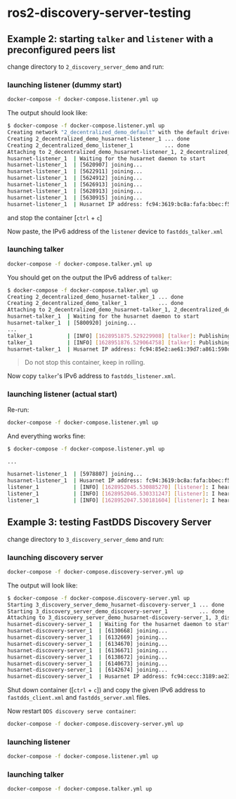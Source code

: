 # ros2-discovery-server-testing

## Example 2: starting `talker` and `listener` with a preconfigured peers list

change directory to `2_discovery_server_demo` and run:

### launching listener (dummy start)

```bash
docker-compose -f docker-compose.listener.yml up
```

The output should look like:

```bash
$ docker-compose -f docker-compose.listener.yml up
Creating network "2_decentralized_demo_default" with the default driver
Creating 2_decentralized_demo_husarnet-listener_1 ... done
Creating 2_decentralized_demo_listener_1          ... done
Attaching to 2_decentralized_demo_husarnet-listener_1, 2_decentralized_demo_listener_1
husarnet-listener_1  | Waiting for the husarnet daemon to start
husarnet-listener_1  | [5620907] joining...
husarnet-listener_1  | [5622911] joining...
husarnet-listener_1  | [5624912] joining...
husarnet-listener_1  | [5626913] joining...
husarnet-listener_1  | [5628913] joining...
husarnet-listener_1  | [5630915] joining...
husarnet-listener_1  | Husarnet IP address: fc94:3619:bc8a:fafa:bbec:f5fd:e803:9901
```

and stop the container [`ctrl` + `c`]

Now paste, the IPv6 address of the `listener` device to `fastdds_talker.xml`

### launching talker

```bash
docker-compose -f docker-compose.talker.yml up
```

You should get on the output the IPv6 address of `talker`:

```bash
$ docker-compose -f docker-compose.talker.yml up
Creating 2_decentralized_demo_husarnet-talker_1 ... done
Creating 2_decentralized_demo_talker_1          ... done
Attaching to 2_decentralized_demo_husarnet-talker_1, 2_decentralized_demo_talker_1
husarnet-talker_1  | Waiting for the husarnet daemon to start
husarnet-talker_1  | [5800920] joining...
...
talker_1           | [INFO] [1628951875.529229908] [talker]: Publishing: 'Hello World: 11'
talker_1           | [INFO] [1628951876.529064758] [talker]: Publishing: 'Hello World: 12'
husarnet-talker_1  | Husarnet IP address: fc94:85e2:ae61:39d7:a861:598d:166b:b7de
```

> Do not stop this container, keep in rolling.

Now copy `talker`'s IPv6 address to `fastdds_listener.xml`.

### launching listener (actual start)

Re-run:

```bash
docker-compose -f docker-compose.listener.yml up
```

And everything works fine:

```bash
$ docker-compose -f docker-compose.listener.yml up

...

husarnet-listener_1  | [5978807] joining...
husarnet-listener_1  | Husarnet IP address: fc94:3619:bc8a:fafa:bbec:f5fd:e803:9901
listener_1           | [INFO] [1628952045.530885270] [listener]: I heard: [Hello World: 181]
listener_1           | [INFO] [1628952046.530331247] [listener]: I heard: [Hello World: 182]
listener_1           | [INFO] [1628952047.530181604] [listener]: I heard: [Hello World: 183]
```

## Example 3: testing FastDDS Discovery Server

change directory to `3_discovery_server_demo` and run:

### launching discovery server

```bash
docker-compose -f docker-compose.discovery-server.yml up
```

The output will look like:

```bash
$ docker-compose -f docker-compose.discovery-server.yml up
Starting 3_discovery_server_demo_husarnet-discovery-server_1 ... done
Starting 3_discovery_server_demo_discovery-server_1          ... done
Attaching to 3_discovery_server_demo_husarnet-discovery-server_1, 3_discovery_server_demo_discovery-server_1
husarnet-discovery-server_1  | Waiting for the husarnet daemon to start
husarnet-discovery-server_1  | [6130668] joining...
husarnet-discovery-server_1  | [6132669] joining...
husarnet-discovery-server_1  | [6134670] joining...
husarnet-discovery-server_1  | [6136671] joining...
husarnet-discovery-server_1  | [6138672] joining...
husarnet-discovery-server_1  | [6140673] joining...
husarnet-discovery-server_1  | [6142674] joining...
husarnet-discovery-server_1  | Husarnet IP address: fc94:cecc:3189:ae23:cc06:7b07:50fe:e0e9
```

Shut down container ([`ctrl` + `c`]) and copy the given IPv6 address to `fastdds_client.xml` and `fastdds_server.xml` files.

Now restart `DDS discovery serve container`:

```bash
docker-compose -f docker-compose.discovery-server.yml up
```

### launching listener

```bash
docker-compose -f docker-compose.listener.yml up
```

### launching talker

```bash
docker-compose -f docker-compose.talker.yml up
```